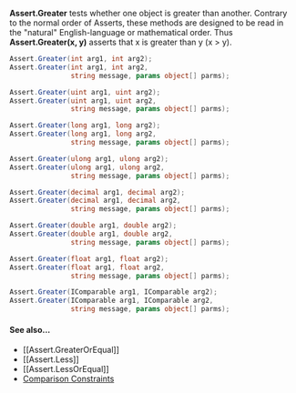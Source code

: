 **Assert.Greater** tests whether one object is greater than another.
Contrary to the normal order of Asserts, these methods are designed to be
read in the "natural" English-language or mathematical order. Thus
**Assert.Greater(x, y)** asserts that x is greater than y (x > y).

```csharp
Assert.Greater(int arg1, int arg2);
Assert.Greater(int arg1, int arg2,
               string message, params object[] parms);

Assert.Greater(uint arg1, uint arg2);
Assert.Greater(uint arg1, uint arg2,
               string message, params object[] parms);

Assert.Greater(long arg1, long arg2);
Assert.Greater(long arg1, long arg2,
               string message, params object[] parms);

Assert.Greater(ulong arg1, ulong arg2);
Assert.Greater(ulong arg1, ulong arg2,
               string message, params object[] parms);

Assert.Greater(decimal arg1, decimal arg2);
Assert.Greater(decimal arg1, decimal arg2,
               string message, params object[] parms);

Assert.Greater(double arg1, double arg2);
Assert.Greater(double arg1, double arg2,
               string message, params object[] parms);

Assert.Greater(float arg1, float arg2);
Assert.Greater(float arg1, float arg2,
               string message, params object[] parms);

Assert.Greater(IComparable arg1, IComparable arg2);
Assert.Greater(IComparable arg1, IComparable arg2,
               string message, params object[] parms);
```

#### See also...
 * [[Assert.GreaterOrEqual]]
 * [[Assert.Less]]
 * [[Assert.LessOrEqual]]
 * [Comparison Constraints](constraints#comparison-constraints)
